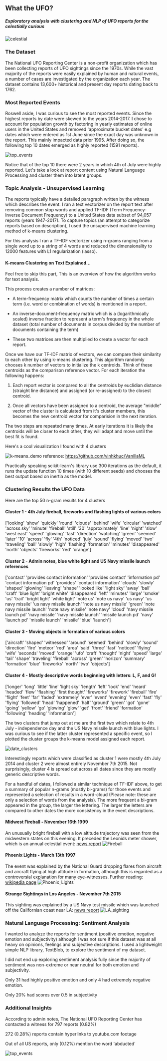 ## What the UFO?
##### Exploratory analysis with clustering and NLP of UFO reports for the celestially curious


![celestial](/images/ryan-lange-552065.jpg)

### The Dataset
The National UFO Reporting Center is a non-profit organization which has been collecting reports of UFO sightings since the 1970s. While the vast majority of the reports were easily explained by human and natural events, a number of cases are investigated by the organization each year. The dataset contains 13,600+ historical and present day reports dating back to 1762.

### Most Reported Events
Roswell aside, I was curious to see the most reported events. Since the highest reports by date were skewed to the years 2014-2017. I chose to account for population growth by factoring in yearly estimates of online users in the United States and removed 'approximate bucket dates' e.g dates which were entered as 1st June since the exact day was unknown in the report. This mainly impacted data prior 1995. After doing so, the following top 10 dates emerged as highly reported (1591 reports).

![top_events](/images/US_most_reported_events.png)

Notice that of the top 10 there were 2 years in which 4th of July were highly reported. Let's take a look at report content using Natural Language Processing and cluster them into latent groups.

### Topic Analysis - Unsupervised Learning

The reports typically have a detailed paragraph written by the witness which describes the event. I ran a text vectorizer on the report text after removing common stop words and applied TF-IDF (Term Frequency- Inverse Document Frequency) to a United States data subset of 94,057 reports (years 1947-2017). To capture topics (an attempt to categorize  reports based on description), I used the unsupervised machine learning method of k-means clustering.

For this analysis I ran a TF-IDF vectorizer using n-grams ranging from a single word up to a string of 4 words and reduced the dimensionality to 12000 features with L1 regularization (lasso).

#### K-means Clustering on Text Explained...
Feel free to skip this part, This is an overview of how the algorithm works for text analysis.

This process creates a number of matrices:

*  A term-frequency matrix which counts the number of times a certain term (i.e. word or combination of words) is mentioned in a report.

* An inverse-document-frequency matrix which is a (logarithmically scaled) inverse fraction to represent a term's frequency in the whole dataset (total number of documents in corpus divided by the number of documents containing the term)

* These two matrices are then multiplied to create a vector for each report.

Once we have our TF-IDF matrix of vectors, we can compare their similarity to each other by using k-means clustering. This algorithm randomly chooses k number of vectors to initialize the k centroids. Think of these centroids as the comparison reference vector. For each iteration the following happens:

1. Each report vector is compared to all the centroids by euclidian distance (straight line distance) and assigned (or re-assigned) to the closest centroid.

2. Once all vectors have been assigned to a centroid, the average "middle" vector of the cluster is calculated from it's cluster members, this becomes the new centroid vector for comparision in the next iteration.

The two steps are repeated many times. At early iterations it is likely the centroids will be closer to each other, they will adapt and move until the best fit is found.

Here's a cool visualization I found with 4 clusters

![k-means_demo](https://camo.githubusercontent.com/9394c353adeeed261a0fd0588e2600f5e696433e/687474703a2f2f692e696d6775722e636f6d2f755a4b714b58692e676966)
reference: https://github.com/vinhkhuc/VanillaML


Practically speaking scikit-learn's library use 300 iterations as the default, it runs the update function 10 times (with 10 different seeds) and chooses the best output based on inertia as the model.

### Clustering Results  the UFO Data

Here are the top 50 n-gram results for 4 clusters

#### Cluster 1 - 4th July fireball, fireworks and flashing lights of various colors

['looking' 'show' 'quickly' 'round' 'clouds' 'behind' 'wife' 'circular'
 'watched' 'across sky' 'minute' 'fireball' 'still' '30' 'approximately'
 'line' 'night' 'slow' 'west east' 'speed' 'glowing' 'fast' 'direction'
 'watching' 'green' 'seemed' 'later' '10' 'across' 'fly' '4th' 'noticed'
 'july' 'sound' 'flying' 'moved' 'two' 'traveling' 'ball' 'slowly' 'high'
 'flashing' 'formation' 'minutes' 'disappeared' 'north' 'objects'
 'fireworks' 'red' 'orange']

#### Cluster 2 - Admin notes, blue white light and US Navy missile launch references

 ['contact' 'provides contact information' 'provides contact'
  'information pd' 'contact information pd' 'provides' 'contact information'
  'clouds' 'slowly' 'shaped' 'glowing' 'leaving' 'shape' 'looked like'
  'light sky' 'away' 'ball' 'craft' 'blue light' 'bright white'
  'disappeared' 'left' 'minutes' 'large' 'smoke' 'us' 'trail' 'bright light'
  'white light' 'note us' 'note us navy' 'us navy' 'us navy missile'
  'us navy missile launch' 'note us navy missile' 'green'
  'note navy missile launch' 'note navy missile' 'note navy' 'cloud'
  'navy missile launch pd' 'navy missile' 'navy missile launch'
  'missile launch pd' 'navy' 'launch pd' 'missile launch' 'missile' 'blue'
  'launch']

#### Cluster 3 - Moving objects in formation of various colors

['aircraft' 'shaped' 'witnessed' 'around' 'seemed' 'behind' 'slowly'
 'sound' 'direction' 'fire' 'meteor' 'red' 'area' 'said' 'three' 'fast'
 'noticed' 'flying' 'wife' 'seconds' 'moved' 'orange' 'ufo' 'craft'
 'thought' 'night' 'speed' 'large' 'tail' 'shape' 'traveling' 'fireball'
 'across' 'green' 'horizon' 'summary' 'formation' 'blue' 'fireworks'
 'north' 'two' 'objects']


#### Cluster 4 - Mostly descriptive words beginning with letters: L, F, and G!

['longer' 'long' 'little' 'line' 'light sky' 'length' 'left' 'look' 'end'
 'heard' 'headed' 'flew' 'flashing' 'first thought' 'fireworks' 'firework'
 'fireball' 'fire' 'flight' 'feet' 'far' 'faded' 'extremely' 'ever' 'event'
 'evening' 'even' 'fast' 'fly' 'flying' 'followed' 'head' 'happened' 'half'
 'ground' 'green' 'got' 'gone' 'going' 'yellow' 'go' 'glowing' 'glow' 'get'
 'front' 'friend' 'formation' 'following' 'heading' 'information']


The two clusters that jump out at me are the first two which relate to 4th July - independence day and the US Navy missile launch with blue lights. I was curious to see if the latter cluster represented a specific event, so I plotted the cluster groups the k-means model assigned each report.  

![date_clusters](/images/k_means_clusters.png)

Interestingly reports which were classified as cluster 1 were mostly 4th July 2014 and cluster 2 were almost entirely November 7th 2015. Not surprisingly, cluster 4 is spread out across all dates since they are mostly generic descriptive words.

For a handful of dates, I followed a similar technique of TF-IDF above, to get a summary of popular n-grams (mostly bi-grams) for those events and represented a selection of results in a word-cloud (Please note: these are only a selection of words from the analysis). The more frequent a bi-gram appeared in the group, the larger the lettering. The larger the letters are compared to other dates the more consistency in the event descriptions.

#### Midwest Fireball - November 16th 1999

An unusually bright fireball with a low altitude trajectory was seen from the midwestern states on this evening. It preceded the Leonids meter shower, which is an annual celestial event:
[news report](https://science.nasa.gov/science-news/science-at-nasa/1999/ast17nov99_1)
![Fireball](/images/1999-fireball-word-cloud.png)


#### Phoenix Lights - March 13th 1997

The event was explained by the National Guard dropping flares from aircraft and aircraft flying at high altitude in formation, although this is regarded as a controversial explanation for many eye-witnesses. Further reading: [wikipedia page](https://en.wikipedia.org/wiki/Phoenix_Lights)
![Phoenix_Lights](/images/phx-lights-word-cloud.png)


#### Strange Sightings in Los Angeles - November 7th 2015

This sighting was explained by a US Navy test missile which was launched off the Californian coast near LA: [news report](https://www.theguardian.com/us-news/2015/nov/08/navy-missile-launch-california-bright-light)
![LA_sighting](/images/blue-light-word-cloud.png)

### Natural Language Processing: Sentiment Analysis

I wanted to analyze the reports for sentiment (positive emotion, negative emotion and subjectivity) although I was not sure if this dataset was at all heavy on opinions, feelings and subjective descriptions. I used a lightweight simple NLP library, TextBlob, to explore the sentiment of my dataset.

I did not end up exploring sentiment analysis fully since the majority of sentiment was non-extreme or near neutral for both emotion and subjectivity.

Only 31 had highly positive emotion and only 4 had extremely negative emotion.

Only 20% had scores over 0.5 in subjectivity


### Additional Insights

According to admin notes, The National UFO Reporting Center has contacted a witness for 797 reports (0.82%)

272 (0.28%) reports contain hyperlinks to youtube.com footage

Out of all US reports, only (0.12%) mention the word 'abducted'

![top_events](/images/US_cities_reports.png)
